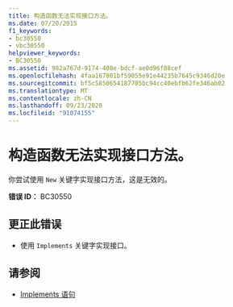 ```yaml
---
title: 构造函数无法实现接口方法。
ms.date: 07/20/2015
f1_keywords:
- bc30550
- vbc30550
helpviewer_keywords:
- BC30550
ms.assetid: 982a767d-9174-408e-bdcf-ae0d96f88cef
ms.openlocfilehash: 4faa167801bf59055e91e44235b7645c9346d20e
ms.sourcegitcommit: bf5c5850654187705bc94cc40ebfb62fe346ab02
ms.translationtype: MT
ms.contentlocale: zh-CN
ms.lasthandoff: 09/23/2020
ms.locfileid: "91074155"
---
```

# <a name="constructors-cannot-implement-interface-methods"></a>构造函数无法实现接口方法。

你尝试使用 `New` 关键字实现接口方法，这是无效的。  
  
 **错误 ID：** BC30550  
  
## <a name="to-correct-this-error"></a>更正此错误  
  
- 使用 `Implements` 关键字实现接口。  
  
## <a name="see-also"></a>请参阅

- [Implements 语句](../language-reference/statements/implements-statement.md)
